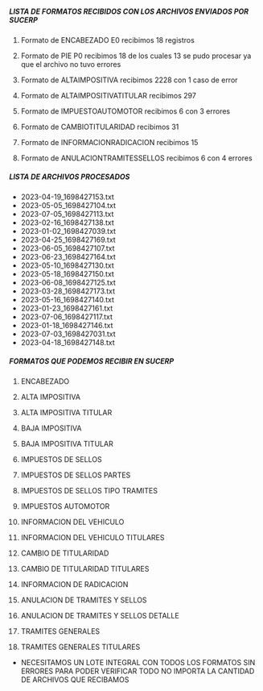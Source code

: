 ##### LISTA DE FORMATOS RECIBIDOS CON LOS ARCHIVOS ENVIADOS POR SUCERP

1. Formato de ENCABEZADO E0 recibimos 18 registros
   
2. Formato de PIE P0 recibimos 18 de los cuales 13 se pudo procesar ya que el archivo no tuvo errores

3. Formato de ALTAIMPOSITIVA recibimos 2228 con 1 caso de error

4. Formato de ALTAIMPOSITIVATITULAR recibimos 297

5. Formato de IMPUESTOAUTOMOTOR recibimos 6 con 3 errores

6. Formato de CAMBIOTITULARIDAD recibimos 31

7. Formato de INFORMACIONRADICACION recibimos 15

8. Formato de ANULACIONTRAMITESSELLOS recibimos 6 con 4 errores


##### LISTA DE ARCHIVOS PROCESADOS

- 2023-04-19_1698427153.txt
- 2023-05-05_1698427104.txt
- 2023-07-05_1698427113.txt
- 2023-02-16_1698427138.txt
- 2023-01-02_1698427039.txt
- 2023-04-25_1698427169.txt
- 2023-06-05_1698427107.txt
- 2023-06-23_1698427164.txt
- 2023-05-10_1698427130.txt
- 2023-05-18_1698427150.txt
- 2023-06-08_1698427125.txt
- 2023-03-28_1698427173.txt
- 2023-05-16_1698427140.txt
- 2023-01-23_1698427161.txt
- 2023-07-06_1698427117.txt
- 2023-01-18_1698427146.txt
- 2023-07-03_1698427031.txt
- 2023-04-18_1698427148.txt


##### FORMATOS QUE PODEMOS RECIBIR EN SUCERP 

 1. ENCABEZADO

 2. ALTA IMPOSITIVA

 3. ALTA IMPOSITIVA TITULAR

 4. BAJA IMPOSITIVA

 5. BAJA IMPOSITIVA TITULAR

 6. IMPUESTOS DE SELLOS

 7. IMPUESTOS DE SELLOS PARTES

 8. IMPUESTOS DE SELLOS TIPO TRAMITES

 9. IMPUESTOS AUTOMOTOR

10. INFORMACION DEL VEHICULO

11. INFORMACION DEL VEHICULO TITULARES

12. CAMBIO DE TITULARIDAD

13. CAMBIO DE TITULARIDAD TITULARES

14. INFORMACION DE RADICACION

15. ANULACION DE TRAMITES Y SELLOS

16. ANULACION DE TRAMITES Y SELLOS DETALLE

17. TRAMITES GENERALES

18. TRAMITES GENERALES TITULARES


- NECESITAMOS UN LOTE INTEGRAL CON TODOS LOS FORMATOS SIN ERRORES PARA PODER VERIFICAR TODO  NO IMPORTA LA CANTIDAD DE ARCHIVOS QUE RECIBAMOS

